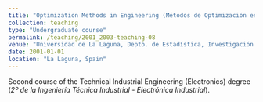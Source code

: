```yaml
---
title: "Optimization Methods in Engineering (Métodos de Optimización en Ingeniería) [2001-2003]"
collection: teaching
type: "Undergraduate course"
permalink: /teaching/2001_2003-teaching-08
venue: "Universidad de La Laguna, Depto. de Estadística, Investigación Operativa y Computación"
date: 2001-01-01
location: "La Laguna, Spain"
---
```

Second course of the Technical Industrial Engineering (Electronics) degree (_2º de la Ingeniería Técnica Industrial - Electrónica Industrial_).